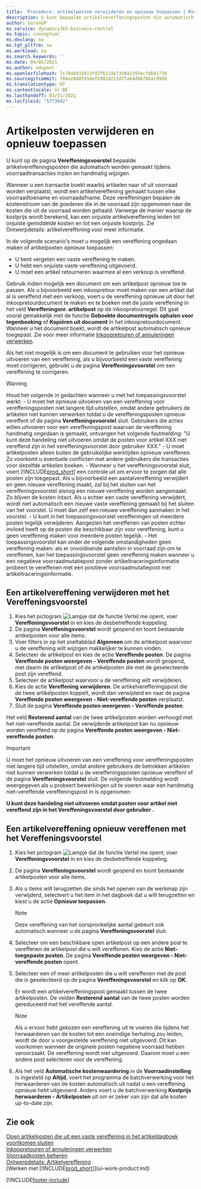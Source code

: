 ```yaml
---
title: 'Procedure: artikelposten verwijderen en opnieuw toepassen | Microsoft Docs'
description: U kunt bepaalde artikelvereffeningsposten die automatisch worden gemaakt tijdens voorraadtransacties inzien en handmatig wijzigen.
author: SorenGP
ms.service: dynamics365-business-central
ms.topic: conceptual
ms.devlang: na
ms.tgt_pltfrm: na
ms.workload: na
ms.search.keywords: ''
ms.date: 04/01/2021
ms.author: edupont
ms.openlocfilehash: 7c70a6031813fd2f611de7330a3393ecfdb91738
ms.sourcegitcommit: 766e2840fd16efb901d211d7fa64d96766ac99d9
ms.translationtype: HT
ms.contentlocale: nl-BE
ms.lasthandoff: 03/31/2021
ms.locfileid: "5773942"
---
```

# <a name="remove-and-reapply-item-ledger-entries"></a>Artikelposten verwijderen en opnieuw toepassen
U kunt op de pagina **Vereffeningsvoorstel** bepaalde artikelvereffeningsposten die automatisch worden gemaakt tijdens voorraadtransacties inzien en handmatig wijzigen.  

Wanneer u een transactie boekt waarbij artikelen naar of uit voorraad worden verplaatst, wordt een artikelvereffening gemaakt tussen elke voorraadtoename en voorraadafname. Deze vereffeningen bepalen de kostenstroom van de goederen die in de voorraad zijn opgenomen naar de kosten die uit de voorraad worden gehaald. Vanwege de manier waarop de kostprijs wordt berekend, kan een onjuiste artikelvereffening leiden tot onjuiste gemiddelde kosten en tot een onjuiste kostprijs. Zie Ontwerpdetails: artikelvereffening voor meer informatie.

In de volgende scenario's moet u mogelijk een vereffening ongedaan maken of artikelposten opnieuw toepassen:

- U bent vergeten een vaste vereffening te maken.
- U hebt een onjuiste vaste vereffening uitgevoerd.
- U moet een artikel retourneren waarmee al een verkoop is vereffend.

Gebruik indien mogelijk een document om een artikelpost opnieuw toe te passen. Als u bijvoorbeeld een inkoopretour moet maken van een artikel dat al is vereffend met een verkoop, voert u de vereffening opnieuw uit door het inkoopretourdocument te maken en te boeken met de juiste vereffening in het veld **Vereffeningsnr. artikelpost** op de inkoopretourregel. Dit gaat vooral gemakkelijk met de functie **Geboekte documentregels ophalen voor tegenboeking** of **Kopiëren uit document** in het inkoopretourdocument. Wanneer u het document boekt, wordt de artikelpost automatisch opnieuw toegepast. Zie voor meer informatie [Inkoopretouren of annuleringen verwerken](purchasing-how-process-purchase-returns-cancellations.md).

Als het niet mogelijk is om een document te gebruiken voor het opnieuw uitvoeren van een vereffening, als u bijvoorbeeld een vaste vereffening moet corrigeren, gebruikt u de pagina **Vereffeningsvoorstel** om een vereffening te corrigeren.

> [!Warning]  
> Houd het volgende in gedachten wanneer u met het toepassingsvoorstel werkt:
    - U moet het opnieuw uitvoeren van een vereffening voor vereffeningsposten niet langere tijd uitstellen, omdat andere gebruikers de artikelen niet kunnen verwerken totdat u de vereffeningsposten opnieuw vereffent of de pagina **Vereffeningsvoorstel** sluit. Gebruikers die acties willen uitvoeren voor een vereffeningspost waarvan de vereffening handmatig ongedaan is gemaakt, ontvangen het volgende foutmelding: "U kunt deze handeling niet uitvoeren omdat de posten voor artikel XXX niet vereffend zijn in het vereffeningsvoorstel door gebruiker XXX."
    - U moet artikelposten alleen buiten de gebruikelijke werktijden opnieuw vereffenen. Zo voorkomt u eventuele conflicten met andere gebruikers die transacties voor dezelfde artikelen boeken.
    - Wanneer u het vereffeningsvoorstel sluit, voert [!INCLUDE[prod_short](includes/prod_short.md)] een controle uit om ervoor te zorgen dat alle posten zijn toegepast. Als u bijvoorbeeld een aantalvereffening verwijdert en geen nieuwe vereffening maakt, zal bij het sluiten van het vereffeningsvoorstel alsnog een nieuwe vereffening worden aangemaakt. Zo blijven de kosten intact. Als u echter een vaste vereffening verwijdert, wordt niet automatisch een nieuwe vaste vereffening gemaakt bij het sluiten van het voorstel. U moet dan zelf een nieuwe vereffening aanmaken in het voorstel.
    - U kunt in het toepassingsvoorstel vereffeningen uit meerdere posten tegelijk verwijderen. Aangezien het vereffenen van posten echter invloed heeft op de posten die beschikbaar zijn voor vereffening, kunt u geen vereffening maken voor meerdere posten tegelijk.
    - Het toepassingsvoorstel kan onder de volgende omstandigheden geen vereffening maken: als er onvoldoende aantallen in voorraad zijn om te vereffenen, kan het toepassingsvoorstel geen vereffening maken wanneer u een negatieve voorraadmutatiepost zonder artikeltraceringsinformatie probeert te vereffenen met een positieve voorraadmutatiepost met artikeltraceringsinformatie.

## <a name="to-remove-an-item-application-by-using-the-application-worksheet"></a>Een artikelvereffening verwijderen met het Vereffeningsvoorstel  
1.  Kies het pictogram ![Lampje dat de functie Vertel me opent](media/ui-search/search_small.png "Vertel me wat u wilt doen"), voer **Vereffeningsvoorstel** in en kies de desbetreffende koppeling.  
2.  De pagina **Vereffeningsvoorstel** wordt geopend en toont bestaande artikelposten voor alle items.  
3.  Voer filters in op het sneltabblad **Algemeen** om de artikelpost waarvoor u de vereffening wilt wijzigen makkelijker te kunnen vinden.  
4.  Selecteer de artikelpost en kies de actie **Vereffende posten**. De pagina **Vereffende posten weergeven - Vereffende posten** wordt geopend, met daarin de artikelpost of de artikelposten die met de geselecteerde post zijn vereffend.  
5.  Selecteer de artikelpost waarvoor u de vereffening wilt verwijderen.  
6.  Kies de actie **Vereffening verwijderen**. De artikelvereffeningspost die de twee artikelposten koppelt, wordt dan verwijderd en naar de pagina **Vereffende posten weergeven - Niet-vereffende posten** verplaatst.  
7.  Sluit de pagina **Vereffende posten weergeven - Vereffende posten**.  

 Het veld **Resterend aantal** van de twee artikelposten worden verhoogd met het niet-vereffende aantal. De verwijderde artikelpost kan nu opnieuw worden vereffend op de pagina **Vereffende posten weergeven - Niet-vereffende posten**.  

> [!IMPORTANT]  
>  U moet het opnieuw uitvoeren van een vereffening voor vereffeningsposten niet langere tijd uitstellen, omdat andere gebruikers de betrokken artikelen niet kunnen verwerken totdat u de vereffeningsposten opnieuw vereffent of de pagina **Vereffeningsvoorstel** sluit. De volgende foutmelding wordt weergegeven als u probeert bewerkingen uit te voeren waar een handmatig niet-vereffende vereffeningspost in is opgenomen:  
>   
>  **U kunt deze handeling niet uitvoeren omdat posten voor artikel <item> niet vereffend zijn in het Vereffeningsvoorstel door gebruiker <user>.**  

## <a name="to-reapply-an-item-application-by-using-the-application-worksheet"></a>Een artikelvereffening opnieuw vereffenen met het Vereffeningsvoorstel  
1.  Kies het pictogram ![Lampje dat de functie Vertel me opent](media/ui-search/search_small.png "Vertel me wat u wilt doen"), voer **Vereffeningsvoorstel** in en kies de desbetreffende koppeling.  
2.  De pagina **Vereffeningsvoorstel** wordt geopend en toont bestaande artikelposten voor alle items.  
3.  Als u items wilt terugzetten die sinds het openen van de werkmap zijn verwijderd, selecteert u het item in het dagboek dat u wilt terugzetten en kiest u de actie **Opnieuw toepassen**.  

    > [!NOTE]  
    >  Deze vereffening van het oorspronkelijke aantal gebeurt ook automatisch wanneer u de pagina **Vereffeningsvoorstel** sluit.  
4.  Selecteer om een beschikbare open artikelpost op een andere post te vereffenen de artikelpost die u wilt vereffenen. Kies de actie **Niet-toegepaste posten**. De pagina **Vereffende posten weergeven - Niet-vereffende posten** opent.  
5.  Selecteer een of meer artikelposten die u wilt vereffenen met de post die is geselecteerd op de pagina **Vereffeningsvoorstel** en klik op **OK**.  

     Er wordt een artikelvereffeningspost gemaakt tussen de twee artikelposten. De velden **Resterend aantal** van de twee posten worden gereduceerd met het vereffende aantal.  

    > [!NOTE]  
    >  Als u ervoor hebt gekozen een vereffening uit te voeren die tijdens het herwaarderen van de kosten tot een oneindige herhaling zou leiden, wordt de door u voorgestelde vereffening niet uitgevoerd. Dit kan voorkomen wanneer de originele posten negatieve voorraad hebben veroorzaakt. De vereffening wordt niet uitgevoerd. Daarom moet u een andere post selecteren voor de vereffening.  
6.  Als het veld **Automatische kostenwaardering** in de **Voorraadinstelling** is ingesteld op **Altijd**, voert het programma de batchverwerking voor het herwaarderen van de kosten automatisch uit nadat u een vereffening opnieuw hebt uitgevoerd. Anders voert u de batchverwerking **Kostprijs herwaarderen - Artikelposten** uit om er zeker van zijn dat alle kosten up-to-date zijn.  

## <a name="see-also"></a>Zie ook  
[Open artikelposten die uit een vaste vereffening in het artikeldagboek voortkomen sluiten](finance-how-to-close-open-item-ledger-entries-resulting-from-fixed-application-in-the-item-journal.md)  
 [Inkoopretouren of annuleringen verwerken](purchasing-how-process-purchase-returns-cancellations.md)  
 [Voorraadkosten beheren](finance-manage-inventory-costs.md)   
 [Ontwerpdetails: Artikelvereffening](design-details-item-application.md)  
 [Werken met [!INCLUDE[prod_short](includes/prod_short.md)]](ui-work-product.md)


[!INCLUDE[footer-include](includes/footer-banner.md)]